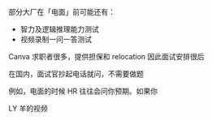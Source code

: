 
部分大厂在「电面」前可能还有：

- 智力及逻辑推理能力测试
- 视频录制一问一答测试

Canva 求职者很多，提供担保和 relocation
因此面试安排很后

在国内，面试官抄起电话就问，不需要做题

例如，电面的时候 HR 往往会问你预期。如果你

LY 羊的视频